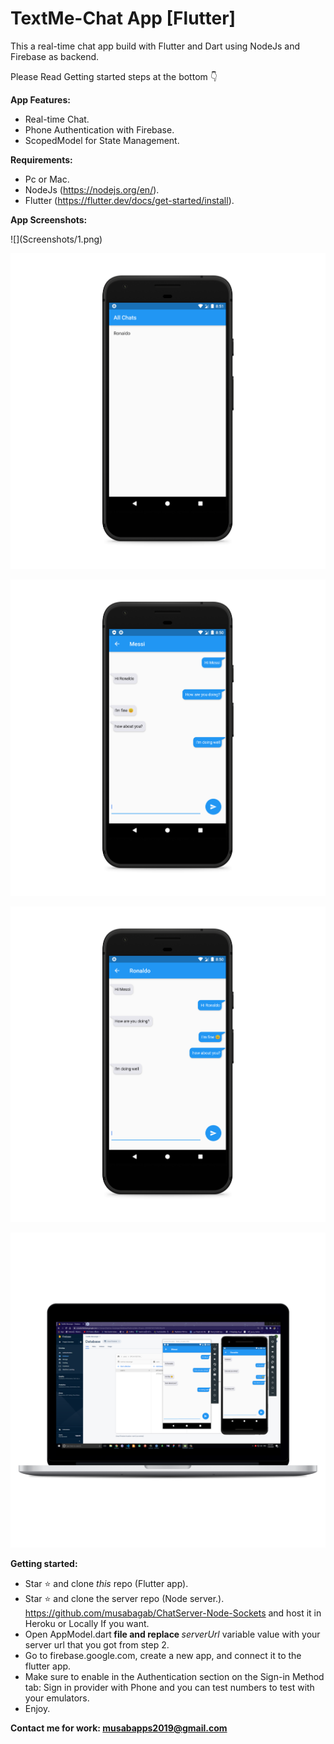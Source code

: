 <h1><strong>TextMe-Chat App [Flutter]</strong></h1>
<p>This a real-time chat app build with Flutter and Dart using NodeJs and Firebase as backend.</p>
<p>Please Read Getting started steps at the bottom 👇</p>
<p><strong>App Features:</strong></p>
<ul>
<li>Real-time Chat.</li>
<li>Phone Authentication with Firebase.</li>
<li>ScopedModel for State Management.</li>
</ul>
<p><strong>Requirements:</strong></p>
<ul>
<li>Pc or Mac.</li>
<li>NodeJs (<a href="https://nodejs.org/en/">https://nodejs.org/en/</a>).</li>
<li>Flutter (<a href="https://flutter.dev/docs/get-started/install">https://flutter.dev/docs/get-started/install</a>).</li>
</ul>
<p><strong>App Screenshots:</strong></p>
![](Screenshots/1.png)

![](Screenshots/2.png)

![](Screenshots/3.png)

![](Screenshots/4.png)

![](Screenshots/5.png)

<p><strong>Getting started:</strong></p>
<ul>
<li>Star ⭐ and clone <em>this</em> repo (Flutter app).</li>
<li>Star ⭐ and clone the server repo (Node server.). <a href="https://github.com/musabagab/ChatServer-Node-Sockets">https://github.com/musabagab/ChatServer-Node-Sockets</a> and host it in Heroku or Locally If you want.</li>
<li>Open AppModel.dart<strong> file and replace </strong><em>serverUrl</em> variable value with your server url that you got from step 2.</li>
<li>Go to firebase.google.com, create a new app, and connect it to the flutter app.</li>
<li>Make sure to enable in the Authentication section on the Sign-in Method tab: Sign in provider with Phone and you can test numbers to test with your emulators.</li>
<li>Enjoy.</li>
</ul>
<p><strong>Contact me for work: </strong><a href="mailto:musabapps2019@gmail.com"><strong>musabapps2019@gmail.com</strong></a></p>

